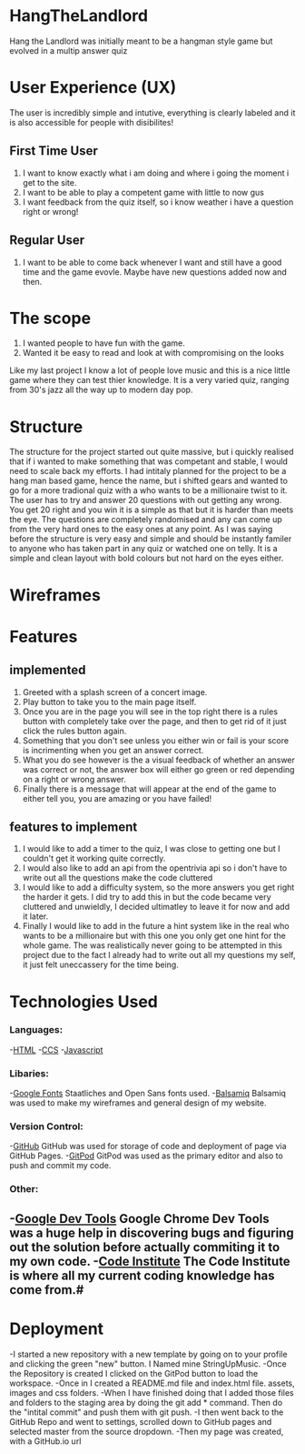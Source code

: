 # HangTheLandlord


Hang the Landlord was initially meant to be a hangman style game but evolved in a multip answer quiz

# User Experience (UX)

The user is incredibly simple and intutive, everything is clearly labeled and it is also accessible for people with disibilites!

 ## First Time User

 1. I want to know exactly what i am doing and where i going the moment i get to the site.
 2. I want to be able to play a competent game with little to now gus
 3. I want feedback from the quiz itself, so i know weather i have a question right or wrong!

## Regular User
 1. I want to be able to come back whenever I want and still have a good time and the game evovle. Maybe have new questions added now and then.

 # The scope

 1. I wanted people to have fun with the game.
 2. Wanted it be easy to read and look at with compromising on the looks

 Like my last project I know a lot of people love music and this is a nice little game where they can test thier knowledge. It is a very varied quiz, ranging from 30's jazz all the way up to modern day pop. 

 # Structure

 The structure for the project started out quite massive, but i quickly realised that if i wanted to make something that was competant and stable, I would need to scale back my efforts. I had intitaly planned for the project to be a hang man based game, hence the name, but i shifted gears and wanted to go for a more tradional quiz with a who wants to be a millionaire twist to it. The user has to try and answer 20 questions with out getting any wrong. You get 20 right and you win it is a simple as that but it is harder than meets the eye. The questions are completely randomised and any can come up from the very hard ones to the easy ones at any point. As I was saying before the structure is very easy and simple and should be instantly familer to anyone who has taken part in any quiz or watched one on telly. It is a simple and clean layout with bold colours but not hard on the eyes either.

 # Wireframes


 # Features

## implemented
 1. Greeted with a splash screen of a concert image.
 2. Play button to take you to the main page itself.
 3. Once you are in the page you will see in the top right there is a rules button with completely take over the page, and then to get rid of it just click the rules button again.
 4. Something that you don't see unless you either win or fail is your score is incrimenting when you get an answer correct.
 5. What you do see however is the a visual feedback of whether an answer was correct or not, the answer box will either go green or red depending on a right or wrong answer.
 6. Finally there is a message that will appear at the end of the game to either tell you, you are amazing or you have failed!

## features to implement

1. I would like to add a timer to the quiz, I was close to getting one but I couldn't get it working quite correctly.
2. I would also like to add an api from the opentrivia api so i don't have to write out all the questions make the code cluttered
3. I would like to add a difficulty system, so the more answers you get right the harder it gets. I did try to add this in but the code became very cluttered and unwieldly, I decided ultimatley to leave it for now and add it later.
4. Finally I would like to add in the future a hint system like in the real who wants to be a millionaire but with this one you only get one hint for the whole game. The was realistically never going to be attempted in this project due to the fact I already had to write out all my questions my self, it just felt uneccassery for the time being.

# Technologies Used

### Languages:
-[HTML](https://en.wikipedia.org/wiki/HTML5)
-[CCS](https://en.wikipedia.org/wiki/CSS)
-[Javascript](https://en.wikipedia.org/wiki/JavaScript)

### Libaries:
-[Google Fonts](https://fonts.google.com/) Staatliches and Open Sans fonts used.
-[Balsamiq](https://balsamiq.com/) Balsamiq was used to make my wireframes and general design of my website.

### Version Control:
-[GitHub](https://github.com/) GitHub was used for storage of code and deployment of page via GitHub Pages.
-[GitPod](https://www.gitpod.io/) GitPod was used as the primary editor and also to push and commit my code.

### Other:
-[Google Dev Tools](https://developer.chrome.com/docs/devtools/) Google Chrome Dev Tools was a huge help in discovering bugs and figuring out the solution before actually
commiting it to my own code.
-[Code Institute](https://codeinstitute.net/) The Code Institute is where all my current coding knowledge has come from.#
-




# Deployment

-I started a new repository with a new template by going on to your profile and clicking the green "new" button. 
I Named mine StringUpMusic.
-Once the Repository is created I clicked on the GitPod button to load the workspace.
-Once in I created a README.md file and index.html file. assets, images and css folders.
-When I have finished doing that I added those files and folders to the staging area by doing the
git add * command. Then do the "intital commit" and push them with git push.
-I then went back to the GitHub Repo and went to settings, scrolled down to GitHub pages and selected
master from the source dropdown.
-Then my page was created, with a GitHub.io url
